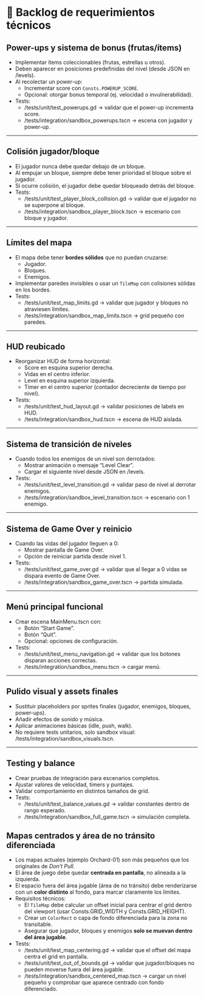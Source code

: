 # 📌 Backlog de requerimientos técnicos

## Power-ups y sistema de bonus (frutas/ítems)
- Implementar ítems coleccionables (frutas, estrellas u otros).
- Deben aparecer en posiciones predefinidas del nivel (desde JSON en /levels).
- Al recolectar un power-up:
  - Incrementar score con `Consts.POWERUP_SCORE`.
  - Opcional: otorgar bonus temporal (ej. velocidad o invulnerabilidad).
- Tests:
  - /tests/unit/test_powerups.gd → validar que el power-up incrementa score.
  - /tests/integration/sandbox_powerups.tscn → escena con jugador y power-up.

---

## Colisión jugador/bloque
- El jugador nunca debe quedar debajo de un bloque.
- Al empujar un bloque, siempre debe tener prioridad el bloque sobre el jugador.
- Si ocurre colisión, el jugador debe quedar bloqueado detrás del bloque.
- Tests:
  - /tests/unit/test_player_block_collision.gd → validar que el jugador no se superpone al bloque.
  - /tests/integration/sandbox_player_block.tscn → escenario con bloque y jugador.

---

## Límites del mapa
- El mapa debe tener **bordes sólidos** que no puedan cruzarse:
  - Jugador.
  - Bloques.
  - Enemigos.
- Implementar paredes invisibles o usar un `TileMap` con colisiones sólidas en los bordes.
- Tests:
  - /tests/unit/test_map_limits.gd → validar que jugador y bloques no atraviesen límites.
  - /tests/integration/sandbox_map_limits.tscn → grid pequeño con paredes.

---

## HUD reubicado
- Reorganizar HUD de forma horizontal:
  - Score en esquina superior derecha.
  - Vidas en el centro inferior.
  - Level en esquina superior izquierda.
  - Timer en el centro superior (contador decreciente de tiempo por nivel).
- Tests:
  - /tests/unit/test_hud_layout.gd → validar posiciones de labels en HUD.
  - /tests/integration/sandbox_hud.tscn → escena de HUD aislada.

---

## Sistema de transición de niveles
- Cuando todos los enemigos de un nivel son derrotados:
  - Mostrar animación o mensaje “Level Clear”.
  - Cargar el siguiente nivel desde JSON en /levels.
- Tests:
  - /tests/unit/test_level_transition.gd → validar paso de nivel al derrotar enemigos.
  - /tests/integration/sandbox_level_transition.tscn → escenario con 1 enemigo.

---

## Sistema de Game Over y reinicio
- Cuando las vidas del jugador lleguen a 0:
  - Mostrar pantalla de Game Over.
  - Opción de reiniciar partida desde nivel 1.
- Tests:
  - /tests/unit/test_game_over.gd → validar que al llegar a 0 vidas se dispara evento de Game Over.
  - /tests/integration/sandbox_game_over.tscn → partida simulada.

---

## Menú principal funcional
- Crear escena MainMenu.tscn con:
  - Botón “Start Game”.
  - Botón “Quit”.
  - Opcional: opciones de configuración.
- Tests:
  - /tests/unit/test_menu_navigation.gd → validar que los botones disparan acciones correctas.
  - /tests/integration/sandbox_menu.tscn → cargar menú.

---

## Pulido visual y assets finales
- Sustituir placeholders por sprites finales (jugador, enemigos, bloques, power-ups).
- Añadir efectos de sonido y música.
- Aplicar animaciones básicas (idle, push, walk).
- No requiere tests unitarios, solo sandbox visual: /tests/integration/sandbox_visuals.tscn.

---

## Testing y balance
- Crear pruebas de integración para escenarios completos.
- Ajustar valores de velocidad, timers y puntajes.
- Validar comportamiento en distintos tamaños de grid.
- Tests:
  - /tests/unit/test_balance_values.gd → validar constantes dentro de rango esperado.
  - /tests/integration/sandbox_full_game.tscn → simulación completa.

## Mapas centrados y área de no tránsito diferenciada

- Los mapas actuales (ejemplo Orchard-01) son más pequeños que los originales de *Don’t Pull*.
- El área de juego debe quedar **centrada en pantalla**, no alineada a la izquierda.
- El espacio fuera del área jugable (área de no tránsito) debe renderizarse con un **color distinto** al fondo, para marcar claramente los límites.
- Requisitos técnicos:
  - El `TileMap` debe calcular un offset inicial para centrar el grid dentro del viewport (usar Consts.GRID_WIDTH y Consts.GRID_HEIGHT).
  - Crear un `ColorRect` o capa de fondo diferenciada para la zona no transitable.
  - Asegurar que jugador, bloques y enemigos **solo se muevan dentro del área jugable**.
- Tests:
  - /tests/unit/test_map_centering.gd → validar que el offset del mapa centra el grid en pantalla.
  - /tests/unit/test_out_of_bounds.gd → validar que jugador/bloques no pueden moverse fuera del área jugable.
  - /tests/integration/sandbox_centered_map.tscn → cargar un nivel pequeño y comprobar que aparece centrado con fondo diferenciado.

